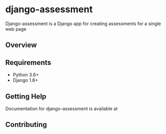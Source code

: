 # django-assessment

Django-assessment is a Django app for creating assessments for a single web page

## Overview


## Requirements

- Python 3.6+
- Django 1.8+

## Getting Help

Documentation for django-assessment is available at

## Contributing
